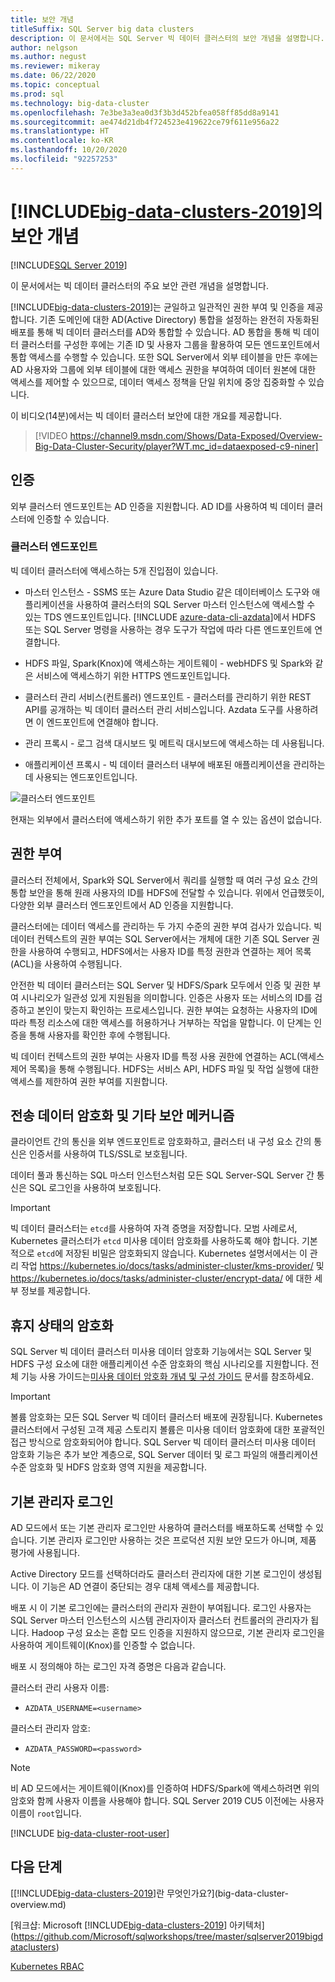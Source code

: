 ```yaml
---
title: 보안 개념
titleSuffix: SQL Server big data clusters
description: 이 문서에서는 SQL Server 빅 데이터 클러스터의 보안 개념을 설명합니다. 이 내용에는 클러스터 엔드포인트 및 클러스터 인증 설명이 포함됩니다.
author: nelgson
ms.author: negust
ms.reviewer: mikeray
ms.date: 06/22/2020
ms.topic: conceptual
ms.prod: sql
ms.technology: big-data-cluster
ms.openlocfilehash: 7e3be3a3ea0d3f3b3d452bfea058ff85dd8a9141
ms.sourcegitcommit: ae474d21db4f724523e419622ce79f611e956a22
ms.translationtype: HT
ms.contentlocale: ko-KR
ms.lasthandoff: 10/20/2020
ms.locfileid: "92257253"
---
```

# <a name="security-concepts-for-big-data-clusters-2019"></a>[!INCLUDE[big-data-clusters-2019](../includes/ssbigdataclusters-ss-nover.md)]의 보안 개념

[!INCLUDE[SQL Server 2019](../includes/applies-to-version/sqlserver2019.md)]

이 문서에서는 빅 데이터 클러스터의 주요 보안 관련 개념을 설명합니다.

[!INCLUDE[big-data-clusters-2019](../includes/ssbigdataclusters-ss-nover.md)]는 균일하고 일관적인 권한 부여 및 인증을 제공합니다. 기존 도메인에 대한 AD(Active Directory) 통합을 설정하는 완전히 자동화된 배포를 통해 빅 데이터 클러스터를 AD와 통합할 수 있습니다. AD 통합을 통해 빅 데이터 클러스터를 구성한 후에는 기존 ID 및 사용자 그룹을 활용하여 모든 엔드포인트에서 통합 액세스를 수행할 수 있습니다. 또한 SQL Server에서 외부 테이블을 만든 후에는 AD 사용자와 그룹에 외부 테이블에 대한 액세스 권한을 부여하여 데이터 원본에 대한 액세스를 제어할 수 있으므로, 데이터 액세스 정책을 단일 위치에 중앙 집중화할 수 있습니다.

이 비디오(14분)에서는 빅 데이터 클러스터 보안에 대한 개요를 제공합니다.

> [!VIDEO https://channel9.msdn.com/Shows/Data-Exposed/Overview-Big-Data-Cluster-Security/player?WT.mc_id=dataexposed-c9-niner]


## <a name="authentication"></a>인증

외부 클러스터 엔드포인트는 AD 인증을 지원합니다. AD ID를 사용하여 빅 데이터 클러스터에 인증할 수 있습니다.

### <a name="cluster-endpoints"></a>클러스터 엔드포인트

빅 데이터 클러스터에 액세스하는 5개 진입점이 있습니다.

* 마스터 인스턴스 - SSMS 또는 Azure Data Studio 같은 데이터베이스 도구와 애플리케이션을 사용하여 클러스터의 SQL Server 마스터 인스턴스에 액세스할 수 있는 TDS 엔드포인트입니다. [!INCLUDE [azure-data-cli-azdata](../includes/azure-data-cli-azdata.md)]에서 HDFS 또는 SQL Server 명령을 사용하는 경우 도구가 작업에 따라 다른 엔드포인트에 연결합니다.

* HDFS 파일, Spark(Knox)에 액세스하는 게이트웨이 - webHDFS 및 Spark와 같은 서비스에 액세스하기 위한 HTTPS 엔드포인트입니다.

* 클러스터 관리 서비스(컨트롤러) 엔드포인트 - 클러스터를 관리하기 위한 REST API를 공개하는 빅 데이터 클러스터 관리 서비스입니다. Azdata 도구를 사용하려면 이 엔드포인트에 연결해야 합니다.

* 관리 프록시 - 로그 검색 대시보드 및 메트릭 대시보드에 액세스하는 데 사용됩니다.

* 애플리케이션 프록시 - 빅 데이터 클러스터 내부에 배포된 애플리케이션을 관리하는 데 사용되는 엔드포인트입니다.

![클러스터 엔드포인트](media/concept-security/cluster_endpoints.png)

현재는 외부에서 클러스터에 액세스하기 위한 추가 포트를 열 수 있는 옵션이 없습니다.

## <a name="authorization"></a>권한 부여

클러스터 전체에서, Spark와 SQL Server에서 쿼리를 실행할 때 여러 구성 요소 간의 통합 보안을 통해 원래 사용자의 ID를 HDFS에 전달할 수 있습니다. 위에서 언급했듯이, 다양한 외부 클러스터 엔드포인트에서 AD 인증을 지원합니다.

클러스터에는 데이터 액세스를 관리하는 두 가지 수준의 권한 부여 검사가 있습니다. 빅 데이터 컨텍스트의 권한 부여는 SQL Server에서는 개체에 대한 기존 SQL Server 권한을 사용하여 수행되고, HDFS에서는 사용자 ID를 특정 권한과 연결하는 제어 목록(ACL)을 사용하여 수행됩니다.

안전한 빅 데이터 클러스터는 SQL Server 및 HDFS/Spark 모두에서 인증 및 권한 부여 시나리오가 일관성 있게 지원됨을 의미합니다. 인증은 사용자 또는 서비스의 ID를 검증하고 본인이 맞는지 확인하는 프로세스입니다. 권한 부여는 요청하는 사용자의 ID에 따라 특정 리소스에 대한 액세스를 허용하거나 거부하는 작업을 말합니다. 이 단계는 인증을 통해 사용자를 확인한 후에 수행됩니다.

빅 데이터 컨텍스트의 권한 부여는 사용자 ID를 특정 사용 권한에 연결하는 ACL(액세스 제어 목록)을 통해 수행됩니다. HDFS는 서비스 API, HDFS 파일 및 작업 실행에 대한 액세스를 제한하여 권한 부여를 지원합니다.

## <a name="encryption-in-flight-and-other-security-mechanisms"></a>전송 데이터 암호화 및 기타 보안 메커니즘

클라이언트 간의 통신을 외부 엔드포인트로 암호화하고, 클러스터 내 구성 요소 간의 통신은 인증서를 사용하여 TLS/SSL로 보호됩니다.

데이터 풀과 통신하는 SQL 마스터 인스턴스처럼 모든 SQL Server-SQL Server 간 통신은 SQL 로그인을 사용하여 보호됩니다.

> [!IMPORTANT]
>  빅 데이터 클러스터는 `etcd`를 사용하여 자격 증명을 저장합니다. 모범 사례로서, Kubernetes 클러스터가 `etcd` 미사용 데이터 암호화를 사용하도록 해야 합니다. 기본적으로 `etcd`에 저장된 비밀은 암호화되지 않습니다. Kubernetes 설명서에서는 이 관리 작업 https://kubernetes.io/docs/tasks/administer-cluster/kms-provider/ 및 https://kubernetes.io/docs/tasks/administer-cluster/encrypt-data/ 에 대한 세부 정보를 제공합니다.

## <a name="data-encryption-at-rest"></a>휴지 상태의 암호화

SQL Server 빅 데이터 클러스터 미사용 데이터 암호화 기능에서는 SQL Server 및 HDFS 구성 요소에 대한 애플리케이션 수준 암호화의 핵심 시나리오를 지원합니다. 전체 기능 사용 가이드는[미사용 데이터 암호화 개념 및 구성 가이드](encryption-at-rest-concepts-and-configuration.md) 문서를 참조하세요.

> [!IMPORTANT]
> 볼륨 암호화는 모든 SQL Server 빅 데이터 클러스터 배포에 권장됩니다. Kubernetes 클러스터에서 구성된 고객 제공 스토리지 볼륨은 미사용 데이터 암호화에 대한 포괄적인 접근 방식으로 암호화되어야 합니다. SQL Server 빅 데이터 클러스터 미사용 데이터 암호화 기능은 추가 보안 계층으로, SQL Server 데이터 및 로그 파일의 애플리케이션 수준 암호화 및 HDFS 암호화 영역 지원을 제공합니다.


## <a name="basic-administrator-login"></a>기본 관리자 로그인

AD 모드에서 또는 기본 관리자 로그인만 사용하여 클러스터를 배포하도록 선택할 수 있습니다. 기본 관리자 로그인만 사용하는 것은 프로덕션 지원 보안 모드가 아니며, 제품 평가에 사용됩니다.

Active Directory 모드를 선택하더라도 클러스터 관리자에 대한 기본 로그인이 생성됩니다. 이 기능은 AD 연결이 중단되는 경우 대체 액세스를 제공합니다.

배포 시 이 기본 로그인에는 클러스터의 관리자 권한이 부여됩니다. 로그인 사용자는 SQL Server 마스터 인스턴스의 시스템 관리자이자 클러스터 컨트롤러의 관리자가 됩니다.
Hadoop 구성 요소는 혼합 모드 인증을 지원하지 않으므로, 기본 관리자 로그인을 사용하여 게이트웨이(Knox)를 인증할 수 없습니다.

배포 시 정의해야 하는 로그인 자격 증명은 다음과 같습니다.

클러스터 관리 사용자 이름:

 + `AZDATA_USERNAME=<username>`

클러스터 관리자 암호:  
 + `AZDATA_PASSWORD=<password>`

> [!NOTE]
> 비 AD 모드에서는 게이트웨이(Knox)를 인증하여 HDFS/Spark에 액세스하려면 위의 암호와 함께 사용자 이름을 사용해야 합니다. SQL Server 2019 CU5 이전에는 사용자 이름이 `root`입니다.
> 
> [!INCLUDE [big-data-cluster-root-user](../includes/big-data-cluster-root-user.md)]

## <a name="next-steps"></a>다음 단계

[[!INCLUDE[big-data-clusters-2019](../includes/ssbigdataclusters-ver15.md)]란 무엇인가요?](big-data-cluster-overview.md)

[워크샵: Microsoft [!INCLUDE[big-data-clusters-2019](../includes/ssbigdataclusters-ss-nover.md)] 아키텍처](https://github.com/Microsoft/sqlworkshops/tree/master/sqlserver2019bigdataclusters)

[Kubernetes RBAC](kubernetes-rbac.md)
